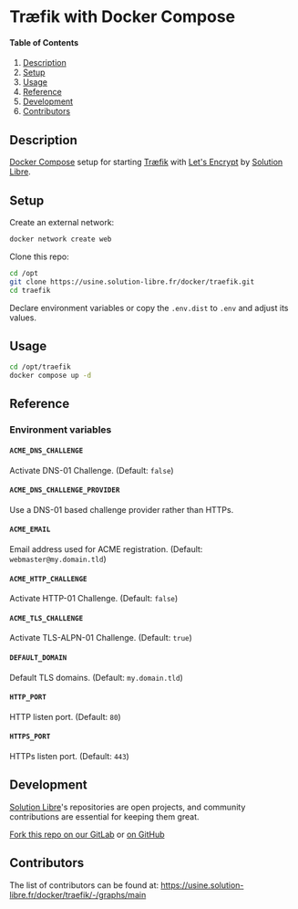 # Træfik with Docker Compose

<!-- markdownlint-disable-next-line MD001 -->
#### Table of Contents

1. [Description](#description)
2. [Setup](#setup)
3. [Usage](#usage)
4. [Reference](#reference)
5. [Development](#development)
6. [Contributors](#contributors)

## Description

[Docker Compose](https://docs.docker.com/compose/) setup for starting [Træfik](https://traefik.io/)
with [Let's Encrypt](https://letsencrypt.org/) by [Solution Libre].

## Setup

Create an external network:

```sh
docker network create web
```

Clone this repo:

```sh
cd /opt
git clone https://usine.solution-libre.fr/docker/traefik.git
cd traefik
```

Declare environment variables or copy the `.env.dist` to `.env` and adjust its values.

## Usage

```sh
cd /opt/traefik
docker compose up -d
```

## Reference

### Environment variables

#### `ACME_DNS_CHALLENGE`

Activate DNS-01 Challenge. (Default: `false`)

#### `ACME_DNS_CHALLENGE_PROVIDER`

Use a DNS-01 based challenge provider rather than HTTPs.

#### `ACME_EMAIL`

Email address used for ACME registration. (Default: `webmaster@my.domain.tld`)

#### `ACME_HTTP_CHALLENGE`

Activate HTTP-01 Challenge. (Default: `false`)

#### `ACME_TLS_CHALLENGE`

Activate TLS-ALPN-01 Challenge. (Default: `true`)

#### `DEFAULT_DOMAIN`

Default TLS domains. (Default: `my.domain.tld`)

#### `HTTP_PORT`

HTTP listen port. (Default: `80`)

#### `HTTPS_PORT`

HTTPs listen port. (Default: `443`)

## Development

[Solution Libre]'s repositories are open projects,
and community contributions are essential for keeping them great.

[Fork this repo on our GitLab](https://usine.solution-libre.fr/docker/traefik/-/forks/new) or
[on GitHub](https://github.com/solution-libre/docker-traefik/fork)

## Contributors

The list of contributors can be found at: <https://usine.solution-libre.fr/docker/traefik/-/graphs/main>

[Solution Libre]: https://www.solution-libre.fr
